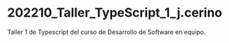 # 202210_Taller_TypeScript_1_j.cerino
Taller 1 de Typescript del curso de Desarrollo de Software en equipo.